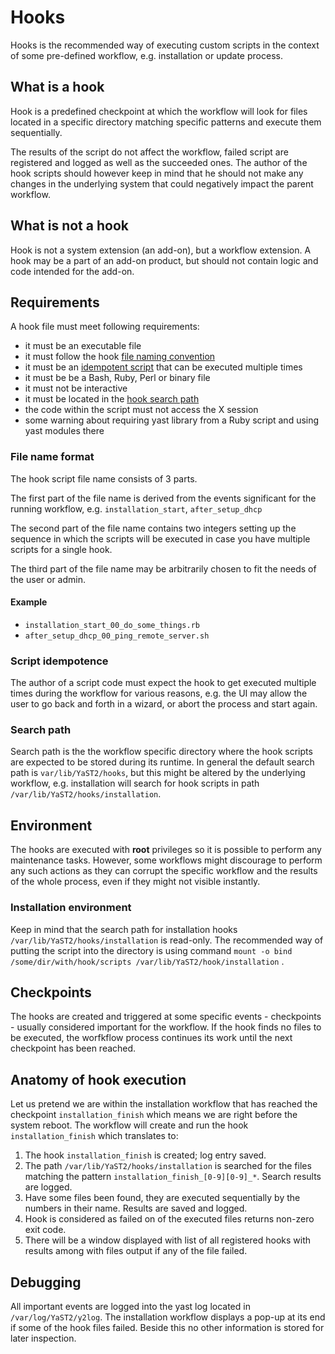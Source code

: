 # Hooks

Hooks is the recommended way of executing custom scripts in the context of
some pre-defined workflow, e.g. installation or update process.


## What is a hook

Hook is a predefined checkpoint at which the workflow will look for files
located in a specific directory matching specific patterns and execute them
sequentially.

The results of the script do not affect the workflow, failed script are registered
and logged as well as the succeeded ones. The author of the hook scripts should
however keep in mind that he should not make any changes in the underlying system
that could negatively impact the parent workflow.


## What is not a hook

Hook is not a system extension (an add-on), but a workflow extension. A hook may be
a part of an add-on product, but should not contain logic and code intended for
the add-on.


## Requirements

A hook file must meet following requirements:

* it must be an executable file
* it must follow the hook [file naming convention](#file-name)
* it must be an [idempotent script](#script-idempotence) that can be executed multiple times
* it must be be a Bash, Ruby, Perl or binary file
* it must not be interactive
* it must be located in the [hook search path](#search-path)
* the code within the script must not access the X session
* some warning about requiring yast library from a Ruby script and using yast 
  modules there


### File name format

The hook script file name consists of 3 parts.

The first part of the file name is derived from the events significant for the 
running workflow, e.g. `installation_start`, `after_setup_dhcp`

The second part of the file name contains two integers setting up the sequence in
which the scripts will be executed in case you have multiple scripts for a single hook.

The third part of the file name may be arbitrarily chosen to fit the needs of 
the user or admin.

#### Example

* `installation_start_00_do_some_things.rb`
* `after_setup_dhcp_00_ping_remote_server.sh`


### Script idempotence

The author of a script code must expect the hook to get executed multiple times
during the workflow for various reasons, e.g. the UI may allow the user to go back
and forth in a wizard, or abort the process and start again. 


### Search path

Search path is the the workflow specific directory where the hook scripts are expected
to be stored during its runtime. In general the default search path is 
`var/lib/YaST2/hooks`, but this might be altered by the underlying workflow, e.g. 
installation will search for hook scripts in path `/var/lib/YaST2/hooks/installation`.


## Environment

The hooks are executed with **root** privileges so it is possible to
perform any maintenance tasks. However, some workflows might discourage to perform
any such actions as they can corrupt the specific workflow and the results
of the whole process, even if they might not visible instantly.

### Installation environment

Keep in mind that the search path for installation hooks `/var/lib/YaST2/hooks/installation`
is read-only. The recommended way of putting the script into the directory is using command
`mount -o bind /some/dir/with/hook/scripts /var/lib/YaST2/hook/installation` .


## Checkpoints

The hooks are created and triggered at some specific events - checkpoints -
usually considered important for the workflow. If the hook finds no files to be
executed, the worfkflow process continues its work until the next checkpoint has 
been reached. 


## Anatomy of hook execution

Let us pretend we are within the installation workflow that has reached the checkpoint
`installation_finish` which means we are right before the system reboot. The workflow
will create and run the hook `installation_finish` which translates to:

1. The hook `installation_finish` is created; log entry saved.
2. The path `/var/lib/YaST2/hooks/installation` is searched for the files matching 
   the pattern `installation_finish_[0-9][0-9]_*`. Search results are logged.
3. Have some files been found, they are executed sequentially by the
   numbers in their name. Results are saved and logged.
4. Hook is considered as failed on of the executed files returns non-zero exit code.
5. There will be a window displayed with list of all registered hooks with results
   among with files output if any of the file failed.


## Debugging

All important events are logged into the yast log located in `/var/log/YaST2/y2log`.
The installation workflow displays a pop-up at its end if some of the hook files failed.
Beside this no other information is stored for later inspection.

